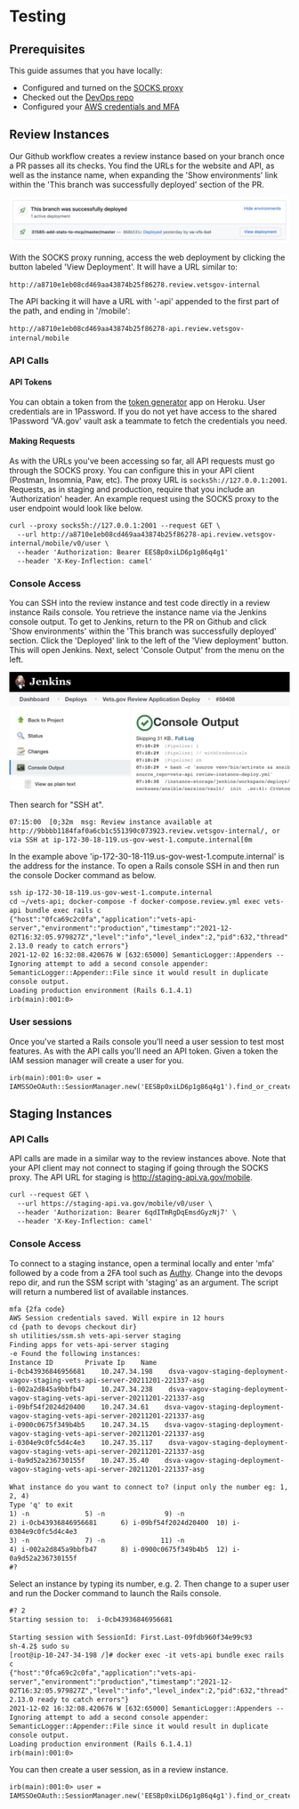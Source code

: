 # Testing

## Prerequisites
This guide assumes that you have locally:
* Configured and turned on the [SOCKS proxy](https://depo-platform-documentation.scrollhelp.site/getting-started/Internal-tools-access-via-SOCKS-proxy.1821081710.html)
* Checked out the [DevOps repo](https://github.com/department-of-veterans-affairs/devops)
* Configured your [AWS credentials and MFA](https://github.com/department-of-veterans-affairs/devops#setup)

## Review Instances

Our Github workflow creates a review instance based on your branch once a PR passes all its checks. You find the URLs for the website and API, as well as the instance name, when expanding the 'Show environments'  link within the 'This branch was successfully deployed' section of the PR.

![](../../../../static/img/backend/review-instance-deploy-link.png)

With the SOCKS proxy running, access the web deployment by clicking the button labeled 'View Deployment'. It will have a URL similar to:

`http://a8710e1eb08cd469aa43874b25f86278.review.vetsgov-internal`

The API backing it will have a URL with '-api' appended to the first part of the path, and ending in '/mobile':

`http://a8710e1eb08cd469aa43874b25f86278-api.review.vetsgov-internal/mobile`

### API Calls
#### API Tokens
You can obtain a token from the [token generator](https://va-mobile-cutter.herokuapp.com) app on Heroku. User credentials are in 1Password. If you do not yet have access to the shared 1Password 'VA.gov' vault ask a teammate to fetch the credentials you need.

#### Making Requests
As with the URLs you've been accessing so far, all API requests must go through the SOCKS proxy. You can configure this in your API client (Postman, Insomnia, Paw, etc). The proxy URL is `socks5h://127.0.0.1:2001`. Requests, as in staging and production, require that you include an 'Authorization' header. An example request using the SOCKS proxy to the user endpoint would look like below.

```
curl --proxy socks5h://127.0.0.1:2001 --request GET \
  --url http://a8710e1eb08cd469aa43874b25f86278-api.review.vetsgov-internal/mobile/v0/user \
  --header 'Authorization: Bearer EESBp0xiLD6p1g86q4g1'
  --header 'X-Key-Inflection: camel'
```

### Console Access

You can SSH into the review instance and test code directly in a review instance Rails console. You retrieve the instance name via the Jenkins console output. To get to Jenkins, return to the PR on Github and click 'Show environments' within the 'This branch was successfully deployed' section. Click the 'Deployed' link to the left of the 'View deployment' button. This will open Jenkins. Next, select 'Console Output' from the menu on the left.

![](../../../../static/img/backend/jenkins-console-output.png)

Then search for "SSH at".
```
07:15:00  [0;32m  msg: Review instance available at http://9bbbb1184faf0a6cb1c551390c073923.review.vetsgov-internal/, or via SSH at ip-172-30-18-119.us-gov-west-1.compute.internal[0m
```

In the example above 'ip-172-30-18-119.us-gov-west-1.compute.internal' is the address for the instance. To open a Rails console SSH in and then run the console Docker command as below.
```
ssh ip-172-30-18-119.us-gov-west-1.compute.internal
cd ~/vets-api; docker-compose -f docker-compose.review.yml exec vets-api bundle exec rails c
{"host":"0fca69c2c0fa","application":"vets-api-server","environment":"production","timestamp":"2021-12-02T16:32:05.979827Z","level":"info","level_index":2,"pid":632,"thread":"65000","name":"Rails","message":"Raven 2.13.0 ready to catch errors"}
2021-12-02 16:32:08.420676 W [632:65000] SemanticLogger::Appenders -- Ignoring attempt to add a second console appender: SemanticLogger::Appender::File since it would result in duplicate console output.
Loading production environment (Rails 6.1.4.1)
irb(main):001:0>
```

### User sessions

Once you've started a Rails console you'll need a user session to test most features. As with the API calls you'll need an API token. Given a token the IAM session manager will create a user for you.

```
irb(main):001:0> user = IAMSSOeOAuth::SessionManager.new('EESBp0xiLD6p1g86q4g1').find_or_create_user
```

## Staging Instances

### API Calls
API calls are made in a similar way to the review instances above. Note that your API client may not connect to staging if going through the SOCKS proxy. The API URL for staging is http://staging-api.va.gov/mobile.
```
curl --request GET \
  --url https://staging-api.va.gov/mobile/v0/user \
  --header 'Authorization: Bearer 6qdITmRgDqEmsdGyzNj7' \
  --header 'X-Key-Inflection: camel'
```

### Console Access

To connect to a staging instance, open a terminal locally and enter 'mfa' followed by a code from a 2FA tool such as [Authy](https://authy.com/). Change into the devops repo dir, and run the SSM script with 'staging' as an argument. The script will return a numbered list of available instances.

```
mfa {2fa code}
AWS Session credentials saved. Will expire in 12 hours
cd {path to devops checkout dir}
sh utilities/ssm.sh vets-api-server staging
Finding apps for vets-api-server staging
-e Found the following instances:
Instance ID        Private Ip    Name
i-0cb43936846956681    10.247.34.198    dsva-vagov-staging-deployment-vagov-staging-vets-api-server-20211201-221337-asg
i-002a2d845a9bbfb47    10.247.34.238    dsva-vagov-staging-deployment-vagov-staging-vets-api-server-20211201-221337-asg
i-09bf54f2024d20400    10.247.34.61    dsva-vagov-staging-deployment-vagov-staging-vets-api-server-20211201-221337-asg
i-0900c0675f349b4b5    10.247.34.15    dsva-vagov-staging-deployment-vagov-staging-vets-api-server-20211201-221337-asg
i-0304e9c0fc5d4c4e3    10.247.35.117    dsva-vagov-staging-deployment-vagov-staging-vets-api-server-20211201-221337-asg
i-0a9d52a236730155f    10.247.35.40    dsva-vagov-staging-deployment-vagov-staging-vets-api-server-20211201-221337-asg

What instance do you want to connect to? (input only the number eg: 1, 2, 4)
Type 'q' to exit
1) -n              5) -n               9) -n
2) i-0cb43936846956681      6) i-09bf54f2024d20400  10) i-0304e9c0fc5d4c4e3
3) -n              7) -n              11) -n
4) i-002a2d845a9bbfb47      8) i-0900c0675f349b4b5  12) i-0a9d52a236730155f
#?
```

Select an instance by typing its number, e.g. 2. Then change to a super user and run the Docker command to launch the Rails console.

```
#? 2
Starting session to:  i-0cb43936846956681

Starting session with SessionId: First.Last-09fdb960f34e99c93
sh-4.2$ sudo su
[root@ip-10-247-34-198 /]# docker exec -it vets-api bundle exec rails c
{"host":"0fca69c2c0fa","application":"vets-api-server","environment":"production","timestamp":"2021-12-02T16:32:05.979827Z","level":"info","level_index":2,"pid":632,"thread":"65000","name":"Rails","message":"Raven 2.13.0 ready to catch errors"}
2021-12-02 16:32:08.420676 W [632:65000] SemanticLogger::Appenders -- Ignoring attempt to add a second console appender: SemanticLogger::Appender::File since it would result in duplicate console output.
Loading production environment (Rails 6.1.4.1)
irb(main):001:0>
```

You can then create a user session, as in a review instance.
```
irb(main):001:0> user = IAMSSOeOAuth::SessionManager.new('EESBp0xiLD6p1g86q4g1').find_or_create_user
```